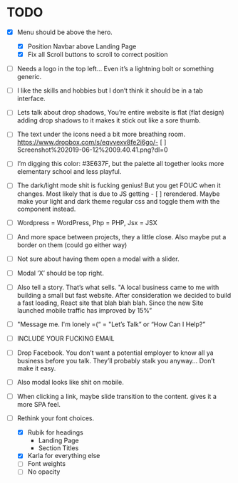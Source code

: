 # TODO

- [x] Menu should be above the hero.

  - [x] Position Navbar above Landing Page
  - [x] Fix all Scroll buttons to scroll to correct position

- [ ] Needs a logo in the top left… Even it’s a lightning bolt or something generic.

- [ ] I like the skills and hobbies but I don’t think it should be in a tab interface.

- [ ] Lets talk about drop shadows, You’re entire website is flat (flat design) adding drop shadows to it makes it stick out like a sore thumb.

- [ ] The text under the icons need a bit more breathing room. https://www.dropbox.com/s/eqvvexv8fe2i6go/- [ ] Screenshot%202019-06-12%2009.40.41.png?dl=0

- [ ] I’m digging this color: #3E637F, but the palette all together looks more elementary school and less playful.

- [ ] The dark/light mode shit is fucking genius! But you get FOUC when it changes. Most likely that is due to JS getting - [ ] rerendered. Maybe make your light and dark theme regular css and toggle them with the component instead.

- [ ] Wordpress = WordPress, Php = PHP, Jsx = JSX

- [ ] And more space between projects, they a little close. Also maybe put a border on them (could go either way)

- [ ] Not sure about having them open a modal with a slider.

- [ ] Modal ‘X’ should be top right.

- [ ] Also tell a story. That’s what sells. "A local business came to me with building a small but fast website. After consideration we decided to build a fast loading, React site that blah blah blah. Since the new Site launched mobile traffic has improved by 15%”

- [ ] "Message me. I'm lonely =(“ = "Let’s Talk” or “How Can I Help?”

- [ ] INCLUDE YOUR FUCKING EMAIL

- [ ] Drop Facebook. You don’t want a potential employer to know all ya business before you talk. They’ll probably stalk you anyway… Don’t make it easy.

- [ ] Also modal looks like shit on mobile.

- [ ] When clicking a link, maybe slide transition to the content. gives it a more SPA feel.

- [ ] Rethink your font choices.
  - [x] Rubik for headings
    - Landing Page
    - Section Titles
  - [x] Karla for everything else
  - [ ] Font weights
  - [ ] No opacity
